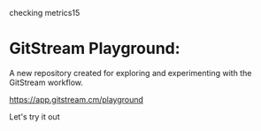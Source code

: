 checking metrics15

# GitStream Playground:

A new repository created for exploring and experimenting with the GitStream workflow.

https://app.gitstream.cm/playground

Let's try it out

